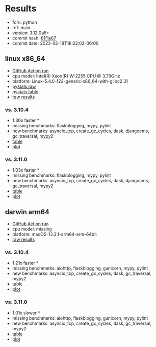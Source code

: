# Results

- fork: python
- ref: main
- version: 3.12.0a5+
- commit hash: [61f1e67](https://github.com/python/cpython/commit/61f1e67)
- commit date: 2023-02-18T18:22:02-06:00

## linux x86_64

- [GitHub Action run](https://github.com/faster-cpython/benchmarking/actions/runs/4213724911)
- cpu model: Intel(R) Xeon(R) W-2255 CPU @ 3.70GHz
- platform: Linux-5.4.0-122-generic-x86_64-with-glibc2.31
- [pystats raw](bm-20230218-linux-x86_64-python-main-3.12.0a5%2B-61f1e67-pystats.json)
- [pystats table](bm-20230218-linux-x86_64-python-main-3.12.0a5%2B-61f1e67-pystats.md)
- [raw results](bm-20230218-linux-x86_64-python-main-3.12.0a5%2B-61f1e67.json)

### vs. 3.10.4

- 1.30x faster \*
- missing benchmarks: flaskblogging, mypy, pylint
- new benchmarks: asyncio_tcp, create_gc_cycles, dask, djangocms, gc_traversal, mypy2
- [table](bm-20230218-linux-x86_64-python-main-3.12.0a5%2B-61f1e67-vs-3.10.4.md)
- [plot](bm-20230218-linux-x86_64-python-main-3.12.0a5%2B-61f1e67-vs-3.10.4.png)

### vs. 3.11.0

- 1.03x faster \*
- missing benchmarks: flaskblogging, mypy, pylint
- new benchmarks: asyncio_tcp, create_gc_cycles, dask, djangocms, gc_traversal, mypy2
- [table](bm-20230218-linux-x86_64-python-main-3.12.0a5%2B-61f1e67-vs-3.11.0.md)
- [plot](bm-20230218-linux-x86_64-python-main-3.12.0a5%2B-61f1e67-vs-3.11.0.png)

## darwin arm64

- [GitHub Action run](https://github.com/faster-cpython/benchmarking/actions/runs/4213724911)
- cpu model: missing
- platform: macOS-13.2.1-arm64-arm-64bit
- [raw results](bm-20230218-darwin-arm64-python-main-3.12.0a5%2B-61f1e67.json)

### vs. 3.10.4

- 1.21x faster \*
- missing benchmarks: aiohttp, flaskblogging, gunicorn, mypy, pylint
- new benchmarks: asyncio_tcp, create_gc_cycles, dask, gc_traversal, mypy2
- [table](bm-20230218-darwin-arm64-python-main-3.12.0a5%2B-61f1e67-vs-3.10.4.md)
- [plot](bm-20230218-darwin-arm64-python-main-3.12.0a5%2B-61f1e67-vs-3.10.4.png)

### vs. 3.11.0

- 1.01x slower \*
- missing benchmarks: aiohttp, flaskblogging, gunicorn, mypy, pylint
- new benchmarks: asyncio_tcp, create_gc_cycles, dask, gc_traversal, mypy2
- [table](bm-20230218-darwin-arm64-python-main-3.12.0a5%2B-61f1e67-vs-3.11.0.md)
- [plot](bm-20230218-darwin-arm64-python-main-3.12.0a5%2B-61f1e67-vs-3.11.0.png)

